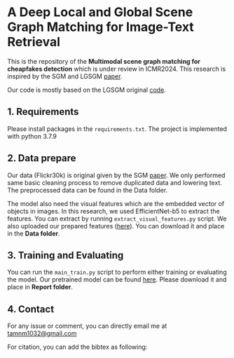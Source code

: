 # A Deep Local and Global Scene Graph Matching for Image-Text Retrieval

This is the repository of the **Multimodal scene graph matching for cheapfakes detection** which is under review in ICMR2024. This research is inspired by the SGM and LGSGM [paper](https://arxiv.org/abs/2106.02400).

Our code is mostly based on the LGSGM original [code](https://github.com/m2man/LGSGM).


## 1. Requirements
Please install packages in the ```requirements.txt```. The project is implemented with python 3.7.9

## 2. Data prepare
Our data (Flickr30k) is original given by the SGM [paper](https://arxiv.org/abs/1910.05134). We only performed same basic cleaning process to remove duplicated data and lowering text. The preprocessed data can be found in the Data folder.

The model also need the visual features which are the embedded vector of objects in images. In this research, we used EfficientNet-b5 to extract the features. You can extract by running ```extract_visual_features.py``` script. We also uploaded our prepared features ([here](https://drive.google.com/drive/folders/1IvlmTZ9wUpOVIr9MzPgWZB5aYTaTD0jn?usp=sharing)). You can download it and place in the **Data folder**.

## 3. Training and Evaluating
You can run the ```main_train.py``` script to perform either training or evaluating the model. Our pretrained model can be found [here](https://drive.google.com/drive/folders/100t_GxbhycwfQO82cz-7Xfkn8_t69_Vz?usp=sharing). Please download it and place in **Report folder**.

## 4. Contact
For any issue or comment, you can directly email me at tamnm1032@gmail.com

For citation, you can add the bibtex as following:
